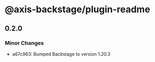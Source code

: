 # @axis-backstage/plugin-readme

## 0.2.0

### Minor Changes

- a67c963: Bumped Backstage to version 1.20.3
